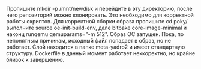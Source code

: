 Пропишите mkdir -p /mnt/newdisk и перейдите в эту директорию, после чего репозиторий можно клонировать. Это необходимо для корректной работы скриптов.
Для корректной сборки образа пропишите cd poky/ выполните source oe-init-build-env, дале bitbake core-image-minimal и наконц runqemu qemuparams="-m 512". Образ ОС запущен. Пока, по непонятным причинам, исходный файл попадает в образ, но не работает.
Слой находится в папке meta-yadro2 и имеет стандартную структуру.
Dockerfile в данный момент работает неккоректно, но крайне близок к завершению.
